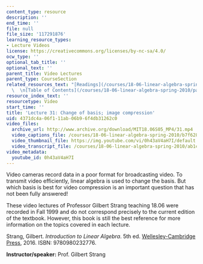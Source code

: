 ```yaml
---
content_type: resource
description: ''
end_time: ''
file: null
file_size: '117291876'
learning_resource_types:
- Lecture Videos
license: https://creativecommons.org/licenses/by-nc-sa/4.0/
ocw_type: ''
optional_tab_title: ''
optional_text: ''
parent_title: Video Lectures
parent_type: CourseSection
related_resources_text: "[Readings](/courses/18-06-linear-algebra-spring-2010/pages/readings)\
  \  \n[Table of Contents](/courses/18-06-linear-algebra-spring-2010/pages/readings#Table_of_Contents)"
resource_index_text: ''
resourcetype: Video
start_time: ''
title: 'Lecture 31: Change of basis; image compression'
uid: 4371dc4a-06f1-11ab-06b9-6f4db31262c0
video_files:
  archive_url: http://www.archive.org/download/MIT18.06S05_MP4/31.mp4
  video_captions_file: /courses/18-06-linear-algebra-spring-2010/b7f6284f580b5b2ab93c883ba6304e68_0h43aV4aH7I.vtt
  video_thumbnail_file: https://img.youtube.com/vi/0h43aV4aH7I/default.jpg
  video_transcript_file: /courses/18-06-linear-algebra-spring-2010/ab1c275d516e1878176ce956af1bf246_0h43aV4aH7I.pdf
video_metadata:
  youtube_id: 0h43aV4aH7I
---
```


Video cameras record data in a poor format for broadcasting video. To transmit video efficiently, linear algebra is used to change the basis. But which basis is best for video compression is an important question that has not been fully answered!

These video lectures of Professor Gilbert Strang teaching 18.06 were recorded in Fall 1999 and do not correspond precisely to the current edition of the textbook. However, this book is still the best reference for more information on the topics covered in each lecture.

Strang, Gilbert. _Introduction to Linear Algebra_. 5th ed. [Wellesley-Cambridge Press](http://www.wellesleycambridge.com/), 2016. ISBN: 9780980232776.

**Instructor/speaker:** Prof. Gilbert Strang


